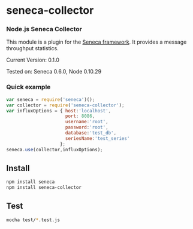 # seneca-collector

### Node.js Seneca Collector

This module is a plugin for the [Seneca
framework](http://senecajs.org). It provides a message throughput statistics.

Current Version: 0.1.0

Tested on: Seneca 0.6.0, Node 0.10.29


### Quick example


```JavaScript
var seneca = require('seneca')();
var collector = require('seneca-collector');
var influxOptions = { host:'localhost',
                      port: 8086,
                      username:'root',
                      password:'root',
                      database:'test_db',
                      seriesName:'test_series'
                    };
seneca.use(collector,influxOptions);
```

## Install

```sh
npm install seneca
npm install seneca-collector
```


## Test

```bash
mocha test/*.test.js
```
